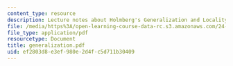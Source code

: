 ```yaml
---
content_type: resource
description: Lecture notes about Holmberg's Generalization and Locality.
file: /media/https%3A/open-learning-course-data-rc.s3.amazonaws.com/24-952-advanced-syntax-spring-2007/ef2803d8e3ef980e2d4fc5d711b30409_generalization.pdf
file_type: application/pdf
resourcetype: Document
title: generalization.pdf
uid: ef2803d8-e3ef-980e-2d4f-c5d711b30409
---
```

